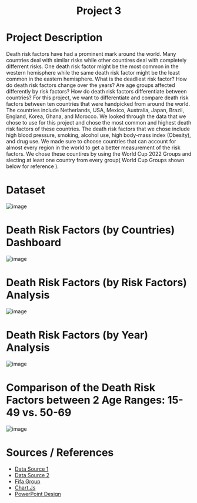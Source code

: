 <h1 align="center">Project 3</h1>

# Project Description  
Death risk factors have had a prominent mark around the world. Many countries deal with similar risks while other countires deal with completely differrent risks. One death risk factor might be the most common in the western hemisphere while the same death risk factor might be the least common in the eastern hemisphere. What is the deadliest risk factor? How do death risk factors change over the years? Are age groups affected differently by risk factors? How do death risk factors differentiate between countries? For this project, we want to differentiate and compare death risk factors between ten countries that were handpicked from around the world. The countries include Netherlands, USA, Mexico, Australia, Japan, Brazil, England, Korea, Ghana, and Morocco. We looked through the data that we chose to use for this project and chose the most common and highest death risk factors of these countries. The death risk factors that we chose include high blood pressure, smoking, alcohol use, high body-mass index (Obesity), and drug use. We made sure to choose countries that can account for almost every region in the world to get a better measurement of the risk factors. We chose these countires by using the World Cup 2022 Groups and slecting at least one country from every group( World Cup Groups shown below for reference ).

# Dataset
![image](https://user-images.githubusercontent.com/106719647/200992081-301b1af4-7eac-4c07-964d-8fbbc97f5a85.png)

# Death Risk Factors (by Countries) Dashboard
![image](https://user-images.githubusercontent.com/106719647/200991767-ab2e3391-418c-4a8d-8928-4609814337ca.png)

# Death Risk Factors (by Risk Factors) Analysis
![image](https://user-images.githubusercontent.com/106719647/200991898-e0643ffb-956d-40fe-9537-4d75adec62f6.png)

# Death Risk Factors (by Year) Analysis
![image](https://user-images.githubusercontent.com/106719647/200991940-49fe75cf-32d7-45cc-8402-8782ceae6d3c.png)

# Comparison of the Death Risk Factors between 2 Age Ranges: 15-49 vs. 50-69
![image](https://user-images.githubusercontent.com/106719647/200991981-ffdda420-8482-444d-82d6-f661d3945150.png)


# Sources / References
- [Data Source 1](<https://ourworldindata.org/grapher/deaths-risk-factor-15-49years?time=1990..2019> "Source")
- [Data Source 2](<https://ourworldindata.org/grapher/deaths-risk-factor-50-69years?time=1990..2019> "Source")
- [Fifa Group](<https://www.fifa.com/fifaplus/en/articles/qatar-2022-all-qualified-teams-groups-dates-match-schedule-tickets-more> "Source")
- [Chart.Js](<https://www.chartjs.org/> "Source")
- [PowerPoint Design](<https://www.free-powerpoint-templates-design.com/medical-health-care-powerpoint-templates//> "Source")
